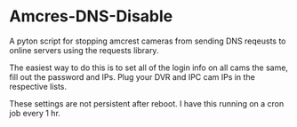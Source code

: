 # Amcres-DNS-Disable
A pyton script for stopping amcrest cameras from sending DNS reqeusts to online servers using the requests library.

The easiest way to do this is to set all of the login info on all cams the same, fill out the password and IPs. Plug your DVR and IPC cam IPs in the respective lists.

These settings are not persistent after reboot. I have this running on a cron job every 1 hr.
